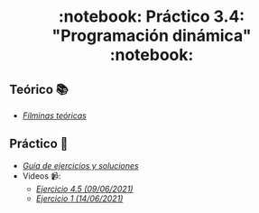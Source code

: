 <h1 align="center">
  :notebook: Práctico 3.4: "Programación dinámica" :notebook:
</h1>

## Teórico :books:
- [*Filminas teóricas*](https://github.com/Ferca8/AyED2-FaMAF/blob/main/teorico-practico/3.4-programacion-dinamica/teoria-programacion-dinamica.pdf)
## Práctico :memo:
- [*Guía de ejercicios y soluciones*](https://github.com/Ferca8/AyED2-FaMAF/tree/main/teorico-practico/3.4-programacion-dinamica/practico)
- Videos 📹:
    - [*Ejercicio 4.5 (09/06/2021)*](https://www.youtube.com/watch?v=ZzanCZLy8gU)
    - [*Ejercicio 1 (14/06/2021)*](https://www.youtube.com/watch?v=oiiEcmN7aSo)